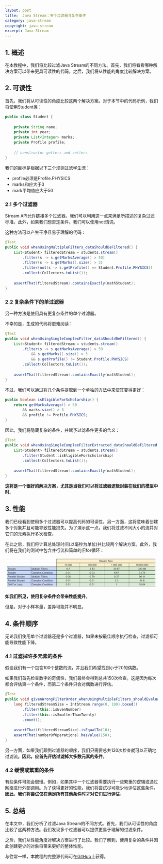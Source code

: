 ```yaml
---
layout: post
title:  Java Stream：多个过滤器与复杂条件
category: java-stream
copyright: java-stream
excerpt: Java Stream
---
```


## 1. 概述

在本教程中，我们将比较过滤Java Stream的不同方法。首先，我们将看看哪种解决方案可以带来更具可读性的代码。之后，我们将从性能的角度比较解决方案。

## 2. 可读性

首先，我们将从可读性的角度比较这两个解决方案。对于本节中的代码示例，我们将使用Student类：

```java
public class Student {

    private String name;
    private int year;
    private List<Integer> marks;
    private Profile profile;

    // constructor getters and setters
}
```

我们的目标是根据以下三个规则过滤学生流：

-   profile必须是Profile.PHYSICS
-   marks和应大于3
-   mark平均值应大于50

### 2.1 多个过滤器

Stream API允许链接多个过滤器。我们可以利用这一点来满足所描述的复杂过滤标准。此外，如果我们想否定条件，我们可以使用not谓词。

这种方法可以产生干净且易于理解的代码：

```java
@Test
public void whenUsingMultipleFilters_dataShouldBeFiltered() {
    List<Student> filteredStream = students.stream()
        .filter(s -> s.getMarksAverage() > 50)
        .filter(s -> s.getMarks().size() > 3)
        .filter(not(s -> s.getProfile() == Student.Profile.PHYSICS))
        .collect(Collectors.toList());

    assertThat(filteredStream).containsExactly(mathStudent);
}
```

### 2.2 复杂条件下的单过滤器

另一种方法是使用具有更复杂条件的单个过滤器。

不幸的是，生成的代码将更难阅读：

```java
@Test
public void whenUsingSingleComplexFilter_dataShouldBeFiltered() {
    List<Student> filteredStream = students.stream()
        .filter(s -> s.getMarksAverage() > 50 
            && s.getMarks().size() > 3 
            && s.getProfile() != Student.Profile.PHYSICS)
        .collect(Collectors.toList());

    assertThat(filteredStream).containsExactly(mathStudent);
}
```

不过，我们可以通过将几个条件提取到一个单独的方法中来使其变得更好：

```java
public boolean isEligibleForScholarship() {
    return getMarksAverage() > 50
        && marks.size() > 3
        && profile != Profile.PHYSICS;
}
```

因此，我们将隐藏复杂的条件，并赋予过滤条件更多的含义：

```java
@Test
public void whenUsingSingleComplexFilterExtracted_dataShouldBeFiltered() {
    List<Student> filteredStream = students.stream()
        .filter(Student::isEligibleForScholarship)
        .collect(Collectors.toList());

    assertThat(filteredStream).containsExactly(mathStudent);
}
```

**这将是一个很好的解决方案，尤其是当我们可以将过滤器逻辑封装在我们的模型中时**。

## 3. 性能

我们已经看到使用多个过滤器可以提高代码的可读性。另一方面，这将意味着创建多个对象并且可能导致性能损失。为了演示这一点，我们将过滤不同大小的流并对它们的元素执行多次检查。

在此之后，我们将计算总处理时间(以毫秒为单位)并比较两个解决方案。此外，我们将在我们的测试中包含并行流和简单的旧for循环：

![](/assets/images/2023/javastream/javastreamsmultiplefiltersvscondition01.png)

**如我们所见，使用复杂条件会带来性能提升**。

但是，对于小样本量，差异可能并不明显。

## 4. 条件顺序

无论我们使用单个过滤器还是多个过滤器，如果未按最佳顺序执行检查，过滤都可能导致性能下降。

### 4.1 过滤掉许多元素的条件

假设我们有一个包含100个整数的流，并且我们希望找到小于20的偶数。

如果我们首先检查数字的奇偶性，我们最终会得到总共150次检查。这是因为每次都会评估第一个条件，而第二个条件只会对偶数进行评估。

```java
@Test
public void givenWrongFilterOrder_whenUsingMultipleFilters_shouldEvaluateManyConditions() {
    long filteredStreamSize = IntStream.range(0, 100).boxed()
        .filter(this::isEvenNumber)
        .filter(this::isSmallerThanTwenty)
        .count();

    assertThat(filteredStreamSize).isEqualTo(10);
    assertThat(numberOfOperations).hasValue(150);
}
```

另一方面，如果我们颠倒过滤器的顺序，我们只需要总共120次检查就可以正确地过滤流。**因此，应首先评估过滤掉大多数元素的条件**。

### 4.2 缓慢或繁重的条件

有些条件可能会很慢。例如，如果其中一个过滤器需要执行一些繁重的逻辑或通过网络进行外部调用。为了获得更好的性能，我们将尝试尽可能少地评估这些条件。**因此，我们将尝试仅在满足所有其他条件时才对它们进行评估**。

## 5. 总结

在本文中，我们分析了过滤Java Stream的不同方式。首先，我们从可读性的角度比较了这两种方法。我们发现多个过滤器可以提供更易于理解的过滤条件。

之后，我们从性能角度对解决方案进行了比较。我们了解到，使用复杂的条件并因此创建更少的对象将带来更好的整体性能。

与往常一样，本教程的完整源代码可在[GitHub](https://github.com/tuyucheng7/taketoday-tutorial4j/tree/master/java-core-modules/java-streams-4)上获得。
